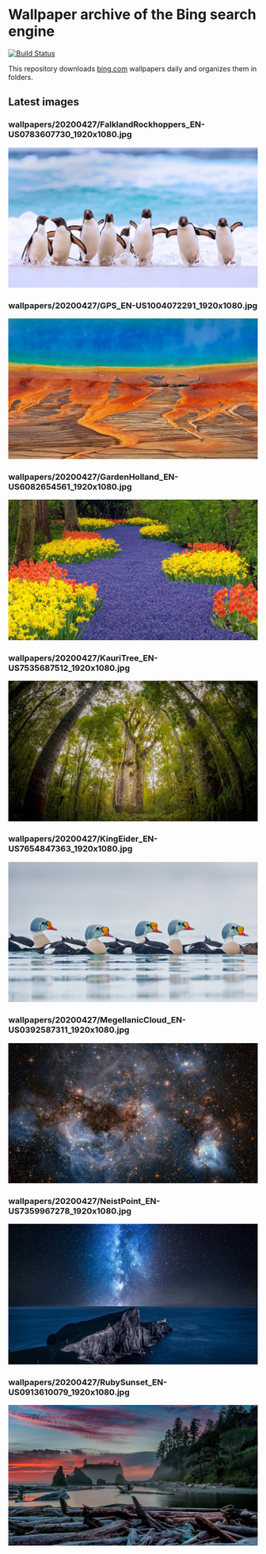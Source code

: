 # Wallpaper archive of the Bing search engine

[![Build Status](https://travis-ci.org/kijart/bing-daily-images-dl.svg?branch=wallpapers)](https://travis-ci.org/kijart/bing-daily-images-dl)

This repository downloads [bing.com](https://www.bing.com) wallpapers daily and organizes them in folders.

## Latest images

<!-- Wallpapers -->

### wallpapers/20200427/FalklandRockhoppers_EN-US0783607730_1920x1080.jpg

![wallpapers/20200427/FalklandRockhoppers_EN-US0783607730_1920x1080.jpg](wallpapers/20200427/FalklandRockhoppers_EN-US0783607730_1920x1080.jpg)

### wallpapers/20200427/GPS_EN-US1004072291_1920x1080.jpg

![wallpapers/20200427/GPS_EN-US1004072291_1920x1080.jpg](wallpapers/20200427/GPS_EN-US1004072291_1920x1080.jpg)

### wallpapers/20200427/GardenHolland_EN-US6082654561_1920x1080.jpg

![wallpapers/20200427/GardenHolland_EN-US6082654561_1920x1080.jpg](wallpapers/20200427/GardenHolland_EN-US6082654561_1920x1080.jpg)

### wallpapers/20200427/KauriTree_EN-US7535687512_1920x1080.jpg

![wallpapers/20200427/KauriTree_EN-US7535687512_1920x1080.jpg](wallpapers/20200427/KauriTree_EN-US7535687512_1920x1080.jpg)

### wallpapers/20200427/KingEider_EN-US7654847363_1920x1080.jpg

![wallpapers/20200427/KingEider_EN-US7654847363_1920x1080.jpg](wallpapers/20200427/KingEider_EN-US7654847363_1920x1080.jpg)

### wallpapers/20200427/MegellanicCloud_EN-US0392587311_1920x1080.jpg

![wallpapers/20200427/MegellanicCloud_EN-US0392587311_1920x1080.jpg](wallpapers/20200427/MegellanicCloud_EN-US0392587311_1920x1080.jpg)

### wallpapers/20200427/NeistPoint_EN-US7359967278_1920x1080.jpg

![wallpapers/20200427/NeistPoint_EN-US7359967278_1920x1080.jpg](wallpapers/20200427/NeistPoint_EN-US7359967278_1920x1080.jpg)

### wallpapers/20200427/RubySunset_EN-US0913610079_1920x1080.jpg

![wallpapers/20200427/RubySunset_EN-US0913610079_1920x1080.jpg](wallpapers/20200427/RubySunset_EN-US0913610079_1920x1080.jpg)

